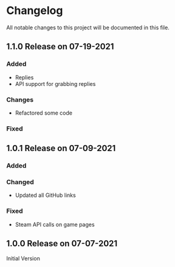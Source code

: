 # Changelog
All notable changes to this project will be documented in this file.

## 1.1.0 Release on 07-19-2021
### Added
- Replies
- API support for grabbing replies
### Changes
- Refactored some code
### Fixed

## 1.0.1 Release on 07-09-2021
### Added
### Changed
- Updated all GitHub links
### Fixed
- Steam API calls on game pages

## 1.0.0 Release on 07-07-2021
Initial Version
